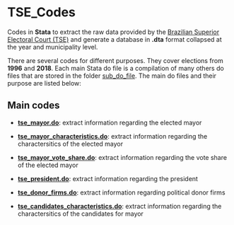 # TSE_Codes

Codes in **Stata** to extract the raw data provided by the [Brazilian Superior Electoral Court (TSE)](http://www.tse.jus.br/eleicoes/estatisticas/repositorio-de-dados-eleitorais-1/repositorio-de-dados-eleitorais "Superior Electoral Court (TSE)") and generate a database in **.dta** format collapsed at the year and municipality level.

There are several codes for different purposes. They cover elections from **1996** and **2018**. Each main Stata do file is a compilation of many others do files that are stored in the folder [sub_do_file](./_sub_do_file). The main do files and their purpose are listed below:

## Main codes

* [**tse_mayor.do**](./tse_mayor.do):  extract information regarding the elected mayor  

* [**tse_mayor_characteristics.do**](./tse_mayor_characteristics.do): extract information regarding the charactersitics of the elected mayor 

* [**tse_mayor_vote_share.do**](./tse_mayor_vote_share.do): extract information regarding the vote share of the elected mayor 

* [**tse_president.do**](./tse_president.do): extract information regarding the president

* [**tse_donor_firms.do**](./tse_donor_firms.do): extract information regarding political donor firms

* [**tse_candidates_characteristics.do**](./tse_candidates_characteristics.do): extract information regarding the charactersitics of the candidates for mayor 

